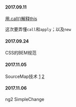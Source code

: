 #### 2017.09.11

[用.call()解释this](https://zhuanlan.zhihu.com/p/23804247)

这次要弄懂`call`和`apply`；以及`new`


#### 2017.09.24

CSS的BEM规范

#### 2017.11.05

SourceMap技术
[1](http://www.ruanyifeng.com/blog/2013/01/javascript_source_map.html)
[2](http://www.cnblogs.com/fsjohnhuang/p/4208566.html)

#### 2017.11.06

ng2 SimpleChange